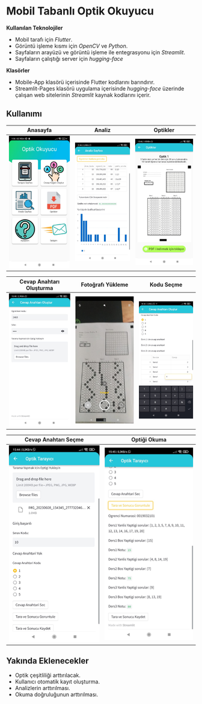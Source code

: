 # Mobil Tabanlı Optik Okuyucu

**Kullanılan Teknolojiler**
* Mobil tarafı için *Flutter*.
* Görüntü işleme kısmı için *OpenCV* ve *Python*.
* Sayfaların arayüzü ve görüntü işleme ile entegrasyonu için *Streamlit*.
* Sayfaların çalıştığı server için *hugging-face*


**Klasörler**
* Mobile-App klasörü içerisinde Flutter kodlarını barındırır.
* Streamlit-Pages klasörü uygulama içerisinde *hugging-face* üzerinde çalışan web sitelerinin *Streamlit* kaynak kodlarını içerir.


## Kullanımı
Anasayfa       |  Analiz | Optikler
:-------------------------:|:-------------------------:|:-------------------------:
![](https://github.com/mertorelio/omr-app/blob/main/images/1%20(3).jpeg)  |  ![](https://github.com/mertorelio/omr-app/blob/main/images/1%20(7).jpeg)  |  ![](https://github.com/mertorelio/omr-app/blob/main/images/1%20(8).jpeg)

Cevap Anahtarı Oluşturma         |  Fotoğrafı Yükleme | Kodu Seçme
:-------------------------:|:-------------------------:|:-------------------------:
![](https://github.com/mertorelio/omr-app/blob/main/images/1%20(1).jpeg)  |  ![](https://github.com/mertorelio/omr-app/blob/main/images/1%20(2).jpeg)  |  ![](https://github.com/mertorelio/omr-app/blob/main/images/1%20(4).jpeg)

Cevap Anahtarı Seçme        |  Optiği Okuma
:-------------------------:|:-------------------------:
![](https://github.com/mertorelio/omr-app/blob/main/images/1%20(9).jpeg)  |  ![](https://github.com/mertorelio/omr-app/blob/main/images/1%20(6).jpeg) 


## Yakında Eklenecekler
* Optik çeşitliliği arttırılacak.
* Kullanıcı otomatik kayıt oluşturma.
* Analizlerin arttırılması.
* Okuma doğruluğunun arttırılması.
